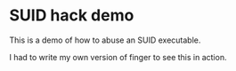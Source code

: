 # SUID hack demo

This is a demo of how to abuse an SUID executable.

I had to write my own version of finger to see this in action.

